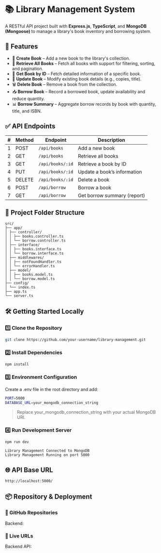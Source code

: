 # 📚 Library Management System

A RESTful API project built with **Express.js**, **TypeScript**, and **MongoDB (Mongoose)** to manage a library's book inventory and borrowing system.

## 🚀 Features

- 📘 **Create Book** – Add a new book to the library's collection.
- 📗 **Retrieve All Books** – Fetch all books with support for filtering, sorting, and pagination.
- 📙 **Get Book by ID** – Fetch detailed information of a specific book.
- 📒 **Update Book** – Modify existing book details (e.g., copies, title).
- 🗑️ **Delete Book** – Remove a book from the collection.
- 📥 **Borrow Book** – Record a borrowed book, update availability and reduce quantity.
- 📊 **Borrow Summary** – Aggregate borrow records by book with quantity, title, and ISBN.



## ✅ API Endpoints

| #   | Method | Endpoint           | Description                  |
| --- | ------ | ------------------ | ---------------------------- |
| 1   | POST   | `/api/books`       | Add a new book               |
| 2   | GET    | `/api/books`       | Retrieve all books           |
| 3   | GET    | `/api/books/:id`   | Retrieve a book by ID        |
| 4   | PUT    | `/api/books/:id`   | Update a book’s information  |
| 5   | DELETE | `/api/books/:id`   | Delete a book                |
| 6   | POST   | `/api/borrow`      | Borrow a book                |
| 7   | GET    | `/api/borrow`      | Get borrow summary (report)  |



## 📁 Project Folder Structure

```
src/
├── app/
│ ├── controller/
│ │ ├── books.controller.ts
│ │ └── borrow.controller.ts
│ ├── interface/
│ │ ├── books.interface.ts
│ │ └── borrow.interface.ts
│ ├── middlewares/
│ │ ├── notFoundHandler.ts
│ │ └── errorHandler.ts
│ ├── model/
│ │ ├── books.model.ts
│ │ └── borrow.model.ts
├── config/
│ └── index.ts
├── app.ts
└── server.ts
```


## 🛠️ Getting Started Locally

### 1️⃣ Clone the Repository

```bash
git clone https://github.com/your-username/library-management.git
```
### 2️⃣ Install Dependencies
```bash
npm install
```
### 3️⃣ Environment Configuration
Create a .env file in the root directory and add:

```bash
PORT=5000
DATABASE_URL=your_mongodb_connection_string
```

> Replace your_mongodb_connection_string with your actual MongoDB URI.

### 4️⃣ Run Development Server

```bash
npm run dev
```

```vbnet
Library Management Connected to MongoDB
Library Management Running on port 5000
```

## 🌐 API Base URL

```arduino
http://localhost:5000/
```

## 📦 Repository & Deployment
### 🔗 GitHub Repositories

Backend:

### 🚀 Live URLs

Backend API: 